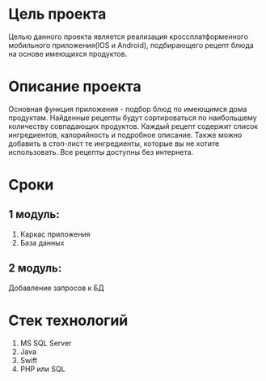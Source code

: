 # Цель проекта
Целью данного проекта является реализация кроссплатформенного мобильного приложения(IOS и Android), подбирающего рецепт блюда на основе имеющихся продуктов.
# Описание проекта
Основная функция приложения - подбор блюд по имеющимся дома продуктам. Найденные рецепты будут сортироваться по наибольшему количеству совпадающих продуктов. Каждый рецепт содержит  список ингредиентов, калорийность и подробное описание. Также можно добавить в стоп-лист те ингредиенты, которые вы не хотите использовать. Все рецепты доступны без интернета. 
# Сроки 
## 1 модуль: 
1. Каркас приложения
2. База данных
## 2 модуль:
Добавление запросов к БД 
# Стек технологий
1. MS SQL Server
2. Java
3. Swift
4. PHP или SQL


